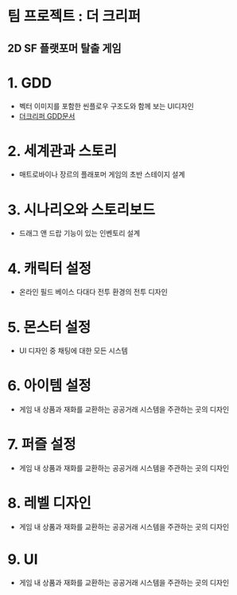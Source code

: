 
팀 프로젝트 : 더 크리퍼
=====
2D SF 플랫포머 탈출 게임
-----

# 1. GDD
- 벡터 이미지를 포함한 씬플로우 구조도와 함께 보는 UI디자인
- [더크리퍼 GDD문서](https://docs.google.com/document/d/14-AjrrCFEzgH7kyySRljV4BETSIuFcjwLoL7DDIHbTM/edit?usp=sharing)
# 2. 세계관과 스토리
- 매트로바이나 장르의 플래포머 게임의 초반 스테이지 설계
# 3. 시나리오와 스토리보드
- 드래그 앤 드랍 기능이 있는 인벤토리 설계
# 4. 캐릭터 설정
- 온라인 필드 베이스 다대다 전투 환경의 전투 디자인
# 5. 몬스터 설정
- UI 디자인 중 채팅에 대한 모든 시스템
# 6. 아이템 설정
- 게임 내 상품과 재화를 교환하는 공공거래 시스템을 주관하는 곳의 디자인</br>
# 7. 퍼즐 설정
- 게임 내 상품과 재화를 교환하는 공공거래 시스템을 주관하는 곳의 디자인</br>
# 8. 레벨 디자인
- 게임 내 상품과 재화를 교환하는 공공거래 시스템을 주관하는 곳의 디자인</br>
# 9. UI
- 게임 내 상품과 재화를 교환하는 공공거래 시스템을 주관하는 곳의 디자인</br>







